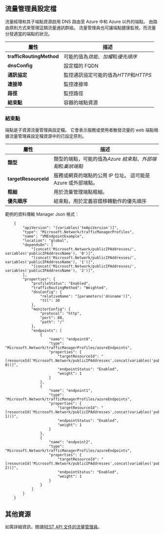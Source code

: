 ## <a name="traffic-manager-profile"></a>流量管理員設定檔

流量經理和其子端點資源啟用 DNS 路由至 Azure 中和 Azure 以外的端點。 由路由原則方式來管理這類流量通訊群組。 流量管理員也可讓端點健康監視，而流量分發適當的端點的狀況。 

| 屬性 | 描述 |
|---|---|
|**trafficRoutingMethod**| 可能的值為*效能*、*加權*和*優先順序* | 
| **dnsConfig** | 設定檔的 FQDN | 
| **通訊協定** | 監控通訊協定可能的值為*HTTP*和*HTTPS*|
| **連接埠** | 監控連接埠 |  
| **路徑** | 監控路徑 |
| **結束點** |  容器的端點資源 | 

### <a name="endpoint"></a>結束點 

端點是子資源流量管理員設定檔。 它會表示服務或使用者散發流量的 web 端點根據流量管理員設定檔資源中的已設定原則。 

| 屬性 | 描述 | 
|---|---| 
| **類型** |  類型的端點，可能的值為*Azure 結束點*，*外部端點*和*巢狀端點* | 
| **targetResourceId** |  服務或網頁的端點的公用 IP 位址。 這可能是 Azure 或外部端點。 | 
| **粗細** | 用於流量管理端點粗細。 | 
| **優先順序** | 結束點，用於定義容錯移轉動作的優先順序 |

範例的資料傳輸 Manager Json 格式︰ 


        {
            "apiVersion": "[variables('tmApiVersion')]",
            "type": "Microsoft.Network/trafficManagerProfiles",
            "name": "VMEndpointExample",
            "location": "global",
            "dependsOn": [
                "[concat('Microsoft.Network/publicIPAddresses/', variables('publicIPAddressName'), '0')]",
                "[concat('Microsoft.Network/publicIPAddresses/', variables('publicIPAddressName'), '1')]",
                "[concat('Microsoft.Network/publicIPAddresses/', variables('publicIPAddressName'), '2')]",
            ],
            "properties": {
                "profileStatus": "Enabled",
                "trafficRoutingMethod": "Weighted",
                "dnsConfig": {
                    "relativeName": "[parameters('dnsname')]",
                    "ttl": 30
                },
                "monitorConfig": {
                    "protocol": "http",
                    "port": 80,
                    "path": "/"
                },
                "endpoints": [
                    {
                        "name": "endpoint0",
                        "type": "Microsoft.Network/trafficManagerProfiles/azureEndpoints",
                        "properties": {
                            "targetResourceId": "[resourceId('Microsoft.Network/publicIPAddresses',concat(variables('publicIPAddressName'), 0))]",
                            "endpointStatus": "Enabled",
                            "weight": 1
                        }
                    },
                    {
                        "name": "endpoint1",
                        "type": "Microsoft.Network/trafficManagerProfiles/azureEndpoints",
                        "properties": {
                            "targetResourceId": "[resourceId('Microsoft.Network/publicIPAddresses',concat(variables('publicIPAddressName'), 1))]",
                            "endpointStatus": "Enabled",
                            "weight": 1
                        }
                    },
                    {
                        "name": "endpoint2",
                        "type": "Microsoft.Network/trafficManagerProfiles/azureEndpoints",
                        "properties": {
                            "targetResourceId": "[resourceId('Microsoft.Network/publicIPAddresses',concat(variables('publicIPAddressName'), 2))]",
                            "endpointStatus": "Enabled",
                            "weight": 1
                        }
                    }
                ]
            }
        }

 
## <a name="additional-resources"></a>其他資源

如需詳細資訊，閱讀[REST API 文件的流量管理員](https://msdn.microsoft.com/library/azure/mt163664.aspx)。
